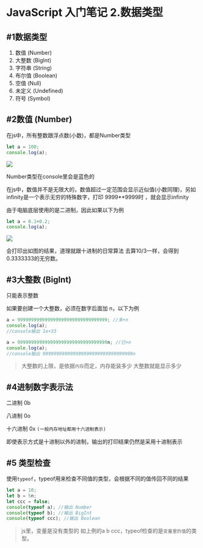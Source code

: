 # JavaScript 入门笔记 2.数据类型

## #1数据类型

1. 数值 (Number)
2. 大整数 (BigInt)
3. 字符串 (String)
4. 布尔值 (Boolean)
5. 空值 (Null)
6. 未定义 (Undefined)
7. 符号 (Symbol)

## #2数值 (Number)

在js中，所有整数跟浮点数(小数)，都是Number类型

```js
let a = 100;
console.log(a);
```

<img src="https://raw.githubusercontent.com/syuanc19/picbed/main/2022/12/upgit_20221215_1671037723.png">

Number类型在console里会是蓝色的

在js中，数值并不是无限大的，数值超过一定范围会显示近似值(小数同理)，另如infinity是一个表示无穷的特殊数字，打印 9999**9999时 ，就会显示infinity



由于电脑底层使用的是二进制，因此如果以下为例

```js
let a = 0.1+0.2;
console.log(a);
```

<img src="https://raw.githubusercontent.com/syuanc19/picbed/main/2022/12/upgit_20221215_1671038137.png">

会打印出如图的结果，道理就跟十进制的日常算法 去算10/3一样，会得到0.3333333的无穷数。

## #3大整数 (BigInt)

只能表示整数

如果要创建一个大整数，必须在数字后面加 n，以下为例

```js
a = 999999999999999999999999999999999; //未+n
console.log(a);
//console输出 1e+33
```

```js
a = 999999999999999999999999999999999n; //已+n
console.log(a);
//console输出 999999999999999999999999999999999n
```

> 大整数的上限，是依据`内存`而定，内存能装多少 大整数就能显示多少

## #4进制数字表示法

二进制 0b

八进制 0o

十六进制 0x `(一般内存地址都用十六进制表示)`

即使表示方式是十进制以外的进制，输出的打印结果仍然是采用十进制表示

## #5 类型检查

使用`typeof`，typeof用来检查不同值的类型，会根据不同的值传回不同的结果

```js
let a = 10;
let b = 5n;
let ccc = false;
console(typeof a); //输出 Number
console(typeof b); //输出 BigInt
console(typeof ccc); //输出 Boolean
```

> js里，变量是没有类型的 如上例的a b ccc，typeof检查的是`变量里的值`的类型。
